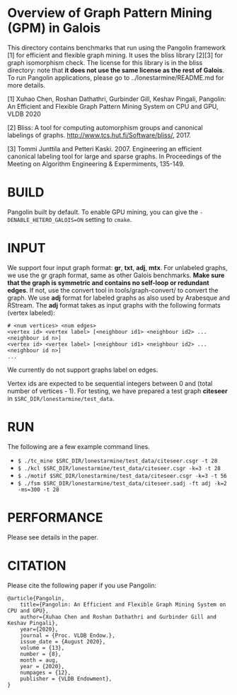 Overview of Graph Pattern Mining (GPM) in Galois
================================================================================

This directory contains benchmarks that run using the Pangolin framework [1]
for efficient and flexible graph mining.  It uses the bliss library [2][3] for
graph isomorphism check.  The license for this library is in the bliss
directory: note that **it does not use the same license as the rest of
Galois**.  To run Pangolin applications, please go to ../lonestarmine/README.md
for more details.

[1] Xuhao Chen, Roshan Dathathri, Gurbinder Gill, Keshav Pingali, 
Pangolin: An Efficient and Flexible Graph Pattern Mining System on CPU and GPU, VLDB 2020

[2] Bliss: A tool for computing automorphism groups and canonical 
labelings of graphs. http://www.tcs.hut.fi/Software/bliss/, 2017.

[3] Tommi Junttila and Petteri Kaski. 2007. Engineering an efficient 
canonical labeling tool for large and sparse graphs. In Proceedings 
of the Meeting on Algorithm Engineering & Expermiments, 135-149.

BUILD
===========

Pangolin built by default. To enable GPU mining, you can give the
`-DENABLE_HETERO_GALOIS=ON` setting to `cmake`.

INPUT
===========

We support four input graph format: **gr**, **txt**, **adj**, **mtx**.
For unlabeled graphs, we use the gr graph format, same as other Galois benchmarks.
**Make sure that the graph is symmetric and contains no self-loop or redundant edges**.
If not, use the convert tool in tools/graph-convert/ to convert the graph.
We use **adj** format for labeled graphs as also used by Arabesque and RStream.
The **adj** format takes as input graphs with the following formats (vertex labeled):

```
# <num vertices> <num edges>
<vertex id> <vertex label> [<neighbour id1> <neighbour id2> ... <neighbour id n>]
<vertex id> <vertex label> [<neighbour id1> <neighbour id2> ... <neighbour id n>]
...
```

We currently do not support graphs label on edges.

Vertex ids are expected to be sequential integers between 0 and (total number of vertices - 1).
For testing, we have prepared a test graph **citeseer** in `$SRC_DIR/lonestarmine/test_data`.

RUN
===========

The following are a few example command lines.

- `$ ./tc_mine $SRC_DIR/lonestarmine/test_data/citeseer.csgr -t 28`
- `$ ./kcl $SRC_DIR/lonestarmine/test_data/citeseer.csgr -k=3 -t 28`
- `$ ./motif $SRC_DIR/lonestarmine/test_data/citeseer.csgr -k=3 -t 56`
- `$ ./fsm $SRC_DIR/lonestarmine/test_data/citeseer.sadj -ft adj -k=2 -ms=300 -t 28`

PERFORMANCE
===========

Please see details in the paper.

CITATION
==========

Please cite the following paper if you use Pangolin:

```
@article{Pangolin,
	title={Pangolin: An Efficient and Flexible Graph Mining System on CPU and GPU},
	author={Xuhao Chen and Roshan Dathathri and Gurbinder Gill and Keshav Pingali},
	year={2020},
	journal = {Proc. VLDB Endow.},
	issue_date = {August 2020},
	volume = {13},
	number = {8},
	month = aug,
	year = {2020},
	numpages = {12},
	publisher = {VLDB Endowment},
}
```
